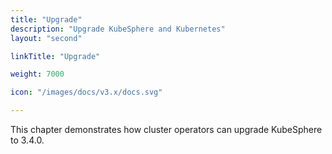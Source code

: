 ```yaml
---
title: "Upgrade"
description: "Upgrade KubeSphere and Kubernetes"
layout: "second"

linkTitle: "Upgrade"

weight: 7000

icon: "/images/docs/v3.x/docs.svg"

---
```


This chapter demonstrates how cluster operators can upgrade KubeSphere to 3.4.0.